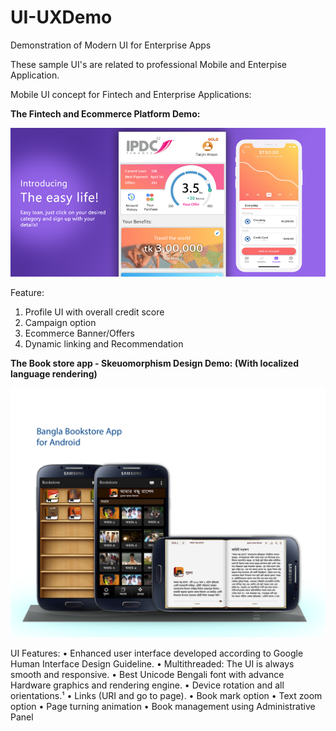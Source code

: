 # UI-UXDemo
Demonstration of Modern UI for Enterprise Apps

These sample UI's are related to professional Mobile and Enterpise Application.

Mobile UI concept for Fintech and Enterprise Applications:

<b>The Fintech and Ecommerce Platform Demo:</b>

<img src="https://github.com/tanjinbd/UI-UXDemo/blob/main/FintechUI2.png" width="550" title="Fintech Mobile App UI">

Feature:
1. Profile UI with overall credit score
2. Campaign option
3. Ecommerce Banner/Offers
4. Dynamic linking and Recommendation

<b>The Book store app - Skeuomorphism Design Demo: (With localized language rendering)</b>

<img src="https://github.com/tanjinbd/UI-UXDemo/blob/main/BookStoreTanjinUI.png" width="750" title="Book Store Mobile App UI">

UI Features:
•	Enhanced user interface developed according to Google Human Interface Design Guideline.
•	Multithreaded: The UI is always smooth and responsive.
•	Best Unicode Bengali font with advance Hardware graphics and rendering engine.
•	Device rotation and all orientations.¹
•	Links (URI and go to page).
•	Book mark option
•	Text zoom option
•	Page turning animation
•	Book management using Administrative Panel




